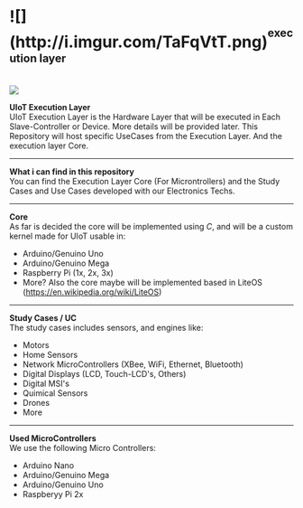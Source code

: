 <h1>![](http://i.imgur.com/TaFqVtT.png)<sup><sup>execution layer</sup></sup><sub><sub><sup></h1></sup></sub></sub>
<br>
<a href="https://zenhub.com"><img src="https://raw.githubusercontent.com/ZenHubIO/support/master/zenhub-badge.png"></a>

<b>UIoT Execution Layer</b></i><br>
UIoT Execution Layer is the Hardware Layer that will be executed in Each Slave-Controller or Device. More details will be provided later. This Repository will host specific UseCases from the Execution Layer. And the execution layer Core.

----------------------------------------------------

<b>What i can find in this repository</b><br>
You can find the Execution Layer Core (For Microntrollers) and the Study Cases and Use Cases developed with our Electronics Techs.

----------------------------------------------------

<b>Core</b><br>
As far is decided the core will be implemented using <i>C</i>, and will be a custom kernel made for UIoT usable in:
+ Arduino/Genuino Uno
+ Arduino/Genuino Mega
+ Raspberry Pi (1x, 2x, 3x)
+ More?
Also the core maybe will be implemented based in LiteOS (https://en.wikipedia.org/wiki/LiteOS) 

----------------------------------------------------

<b>Study Cases / UC</b><br>
The study cases includes sensors, and engines like:
+ Motors
+ Home Sensors
+ Network MicroControllers (XBee, WiFi, Ethernet, Bluetooth)
+ Digital Displays (LCD, Touch-LCD's, Others)
+ Digital MSI's
+ Quimical Sensors
+ Drones
+ More

----------------------------------------------------

<b>Used MicroControllers</b><br>
We use the following Micro Controllers:
+ Arduino Nano
+ Arduino/Genuino Mega
+ Arduino/Genuino Uno
+ Raspberyy Pi 2x
